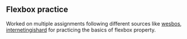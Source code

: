  ## Flexbox practice
  
  Worked on multiple assignments following different sources like [wesbos](https://flexbox.io/), [internetingishard](https://www.internetingishard.com/html-and-css/flexbox/)
  for practicing the basics of flexbox property.
